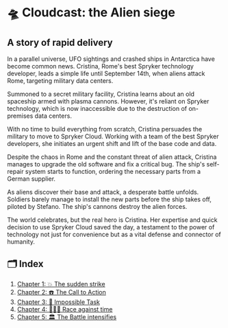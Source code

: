 # 🛸 Cloudcast: the Alien siege
## A story of rapid delivery

In a parallel universe, UFO sightings and crashed ships in Antarctica have become common news. Cristina, Rome's best Spryker technology developer, leads a simple life until September 14th, when aliens attack Rome, targeting military data centers.

Summoned to a secret military facility, Cristina learns about an old spaceship armed with plasma cannons. However, it's reliant on Spryker technology, which is now inaccessible due to the destruction of on-premises data centers.

With no time to build everything from scratch, Cristina persuades the military to move to Spryker Cloud. Working with a team of the best Spryker developers, she initiates an urgent shift and lift of the base code and data.

Despite the chaos in Rome and the constant threat of alien attack, Cristina manages to upgrade the old software and fix a critical bug. The ship's self-repair system starts to function, ordering the necessary parts from a German supplier.

As aliens discover their base and attack, a desperate battle unfolds. Soldiers barely manage to install the new parts before the ship takes off, piloted by Stefano. The ship's cannons destroy the alien forces.

The world celebrates, but the real hero is Cristina. Her expertise and quick decision to use Spryker Cloud saved the day, a testament to the power of technology not just for convenience but as a vital defense and connector of humanity.


## 🗂 Index
1. [Chapter 1: 💥 The sudden strike](txt/01.md)
2. [Chapter 2: ☎️ The Call to Action](txt/02.md)
3. [Chapter 3: 🚀 Impossible Task](txt/03.md)
4. [Chapter 4: 👩🏼‍💻 Race against time](txt/04.md)
5. [Chapter 5: 🏛 The Battle intensifies](txt/05.md)
